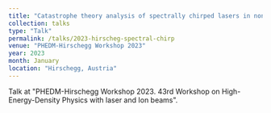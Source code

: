 ```yaml
---
title: "Catastrophe theory analysis of spectrally chirped lasers in nonlinear Compton scattering"
collection: talks
type: "Talk"
permalink: /talks/2023-hirscheg-spectral-chirp
venue: "PHEDM-Hirschegg Workshop 2023"
year: 2023
month: January
location: "Hirschegg, Austria"
---
```


Talk at "PHEDM-Hirschegg Workshop 2023. 43rd Workshop on High-Energy-Density Physics with laser and Ion beams".
